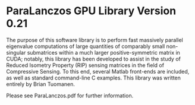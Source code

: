 # ParaLanczos GPU Library Version 0.21
The purpose of this software library is to perform fast massively parallel eigenvalue computations of large quantities of comparably small non-singular submatrices within a much larger positive-symmetric matrix in CUDA;  notably, this library has been developed to assist in the study of Reduced Isometry Property (RIP) sensing matrices in the field of Compressive Sensing.  To this end, several Matlab front-ends are included, as well as standard command-line C examples.  This library was written entirely by Brian Tuomanen.

Please see ParaLanczos.pdf for further information.
